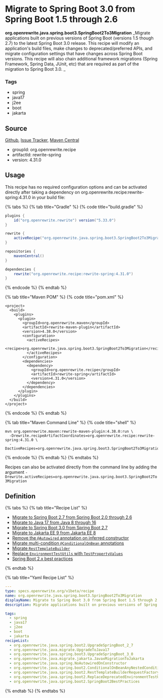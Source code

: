 # Migrate to Spring Boot 3.0 from Spring Boot 1.5 through 2.6

**org.openrewrite.java.spring.boot3.SpringBoot2To3Migration**
_Migrate applications built on previous versions of Spring Boot (versions 1.5 though 2.7) to the latest Spring Boot 3.0 release. This recipe will modify an application's build files, make changes to deprecated/preferred APIs, and migrate configuration settings that have changes across Spring Boot versions. This recipe will also chain additional framework migrations (Spring Framework, Spring Data, JUnit, etc) that are required as part of the migration to Spring Boot 3.0.
_

### Tags

* spring
* java17
* j2ee
* boot
* jakarta

## Source

[Github](https://github.com/openrewrite/rewrite-spring), [Issue Tracker](https://github.com/openrewrite/rewrite-spring/issues), [Maven Central](https://search.maven.org/artifact/org.openrewrite.recipe/rewrite-spring/4.31.0/jar)

* groupId: org.openrewrite.recipe
* artifactId: rewrite-spring
* version: 4.31.0


## Usage

This recipe has no required configuration options and can be activated directly after taking a dependency on org.openrewrite.recipe:rewrite-spring:4.31.0 in your build file:

{% tabs %}
{% tab title="Gradle" %}
{% code title="build.gradle" %}
```groovy
plugins {
    id("org.openrewrite.rewrite") version("5.33.0")
}

rewrite {
    activeRecipe("org.openrewrite.java.spring.boot3.SpringBoot2To3Migration")
}

repositories {
    mavenCentral()
}

dependencies {
    rewrite("org.openrewrite.recipe:rewrite-spring:4.31.0")
}
```
{% endcode %}
{% endtab %}

{% tab title="Maven POM" %}
{% code title="pom.xml" %}
```markup
<project>
  <build>
    <plugins>
      <plugin>
        <groupId>org.openrewrite.maven</groupId>
        <artifactId>rewrite-maven-plugin</artifactId>
        <version>4.38.0</version>
        <configuration>
          <activeRecipes>
            <recipe>org.openrewrite.java.spring.boot3.SpringBoot2To3Migration</recipe>
          </activeRecipes>
        </configuration>
        <dependencies>
          <dependency>
            <groupId>org.openrewrite.recipe</groupId>
            <artifactId>rewrite-spring</artifactId>
            <version>4.31.0</version>
          </dependency>
        </dependencies>
      </plugin>
    </plugins>
  </build>
</project>
```
{% endcode %}
{% endtab %}

{% tab title="Maven Command Line" %}
{% code title="shell" %}
```shell
mvn org.openrewrite.maven:rewrite-maven-plugin:4.38.0:run \
  -Drewrite.recipeArtifactCoordinates=org.openrewrite.recipe:rewrite-spring:4.31.0 \
  -DactiveRecipes=org.openrewrite.java.spring.boot3.SpringBoot2To3Migration
```
{% endcode %}
{% endtab %}
{% endtabs %}

Recipes can also be activated directly from the command line by adding the argument `-Drewrite.activeRecipes=org.openrewrite.java.spring.boot3.SpringBoot2To3Migration`

## Definition

{% tabs %}
{% tab title="Recipe List" %}
* [Migrate to Spring Boot 2.7 from Spring Boot 2.0 through 2.6](../../../java/spring/boot2/upgradespringboot_2_7.md)
* [Migrate to Java 17 from Java 8 through 16](../../../java/migrate/upgradetojava17.md)
* [Migrate to Spring Boot 3.0 from Spring Boot 2.7](../../../java/spring/boot3/upgradespringboot_3_0.md)
* [Migrate to Jakarta EE 9 from Jakarta EE 8](../../../java/migrate/jakarta/javaxmigrationtojakarta.md)
* [Remove the `@Autowired` annotation on inferred constructor](../../../java/spring/noautowiredonconstructor.md)
* [Migrate multi-condition `@ConditionalOnBean` annotations](../../../java/spring/boot2/conditionalonbeananynestedcondition.md)
* [Migrate `RestTemplateBuilder`](../../../java/spring/boot2/resttemplatebuilderrequestfactory.md)
* [Replace `EnvironmentTestUtils` with `TestPropertyValues`](../../../java/spring/boot2/replacedeprecatedenvironmenttestutils.md)
* [Spring Boot 2.x best practices](../../../java/spring/boot2/springboot2bestpractices.md)

{% endtab %}

{% tab title="Yaml Recipe List" %}
```yaml
---
type: specs.openrewrite.org/v1beta/recipe
name: org.openrewrite.java.spring.boot3.SpringBoot2To3Migration
displayName: Migrate to Spring Boot 3.0 from Spring Boot 1.5 through 2.6
description: Migrate applications built on previous versions of Spring Boot (versions 1.5 though 2.7) to the latest Spring Boot 3.0 release. This recipe will modify an application's build files, make changes to deprecated/preferred APIs, and migrate configuration settings that have changes across Spring Boot versions. This recipe will also chain additional framework migrations (Spring Framework, Spring Data, JUnit, etc) that are required as part of the migration to Spring Boot 3.0.

tags:
  - spring
  - java17
  - j2ee
  - boot
  - jakarta
recipeList:
  - org.openrewrite.java.spring.boot2.UpgradeSpringBoot_2_7
  - org.openrewrite.java.migrate.UpgradeToJava17
  - org.openrewrite.java.spring.boot3.UpgradeSpringBoot_3_0
  - org.openrewrite.java.migrate.jakarta.JavaxMigrationToJakarta
  - org.openrewrite.java.spring.NoAutowiredOnConstructor
  - org.openrewrite.java.spring.boot2.ConditionalOnBeanAnyNestedCondition
  - org.openrewrite.java.spring.boot2.RestTemplateBuilderRequestFactory
  - org.openrewrite.java.spring.boot2.ReplaceDeprecatedEnvironmentTestUtils
  - org.openrewrite.java.spring.boot2.SpringBoot2BestPractices

```
{% endtab %}
{% endtabs %}
